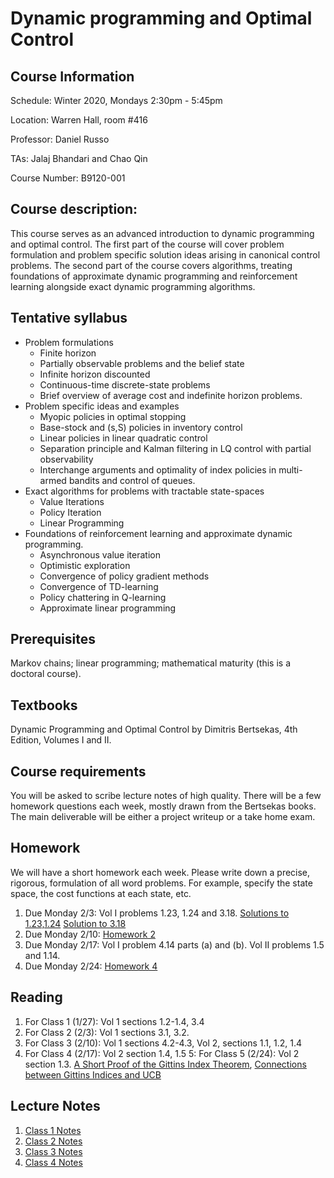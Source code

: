 # Dynamic programming and Optimal Control  

## Course Information
Schedule: Winter 2020, Mondays 2:30pm - 5:45pm

Location: Warren Hall, room #416 

Professor: Daniel Russo

TAs: Jalaj Bhandari and Chao Qin 

Course Number: B9120-001


## Course description:

This course serves as an advanced introduction to dynamic programming and optimal control. The first part of the course will cover  problem formulation and problem specific solution ideas arising in canonical control problems. The second part of the course covers algorithms, treating foundations of approximate dynamic programming and reinforcement learning alongside exact dynamic programming algorithms. 

## Tentative syllabus
* Problem formulations
  * Finite horizon
  * Partially observable problems and the belief state 
  * Infinite horizon discounted
  * Continuous-time discrete-state problems
  * Brief overview of average cost and indefinite horizon problems. 
* Problem specific ideas and examples
  * Myopic policies in optimal stopping 
  * Base-stock and (s,S) policies in inventory control
  * Linear policies in linear quadratic control
  * Separation principle and Kalman filtering in LQ control with partial observability 
  * Interchange arguments and optimality of index policies in multi-armed bandits and control of queues. 
* Exact algorithms for problems with tractable state-spaces
  * Value Iterations
  * Policy Iteration
  * Linear Programming
* Foundations of reinforcement learning and approximate dynamic programming. 
  * Asynchronous value iteration 
  * Optimistic exploration 
  * Convergence of policy gradient methods 
  * Convergence of TD-learning 
  * Policy chattering in Q-learning 
  * Approximate linear programming


## Prerequisites
Markov chains; linear programming; mathematical maturity (this is a doctoral course). 

## Textbooks
Dynamic Programming and Optimal Control by Dimitris Bertsekas, 4th Edition, Volumes I and II. 


## Course requirements

You will be asked to scribe lecture notes of high quality. There will be a few homework questions each week, mostly drawn from the Bertsekas books. The main deliverable will be either a project writeup or a take home exam. 


## Homework 
We will have a short homework each week. Please write down a precise, rigorous, formulation of all word problems. For example, specify the state space, the cost functions at each state, etc. 

1. Due Monday 2/3: Vol I problems 1.23, 1.24 and 3.18.  [Solutions to 1.23,1.24](https://djrusso.github.io/Dynamic-Optimization-Course/HW1_Solns.pdf) [Solution to 3.18](http://www.athenasc.com/DP_4thEd_theo_sol_Vol1.pdf)
2. Due Monday 2/10: [Homework 2](https://djrusso.github.io/Dynamic-Optimization-Course/HW2.pdf) 
3. Due Monday 2/17: Vol I problem 4.14 parts (a) and (b). Vol II problems 1.5 and 1.14. 
2. Due Monday 2/24: [Homework 4](https://djrusso.github.io/Dynamic-Optimization-Course/HW4.pdf) 

## Reading 

1. For Class 1 (1/27): Vol 1 sections 1.2-1.4, 3.4
2. For Class 2 (2/3): Vol 1 sections 3.1, 3.2. 
3. For Class 3 (2/10): Vol 1 sections 4.2-4.3, Vol 2, sections 1.1, 1.2, 1.4
4. For Class 4 (2/17): Vol 2 section 1.4, 1.5
5: For Class 5 (2/24): Vol 2 section 1.3. [A Short Proof of the Gittins Index Theorem](https://djrusso.github.io/Dynamic-Optimization-Course/short_proof.pdf), [Connections between Gittins Indices and UCB](https://arxiv.org/abs/1904.04732)

## Lecture Notes
1. [Class 1 Notes](https://djrusso.github.io/Dynamic-Optimization-Course/DP_Notes_1.pdf) 
2. [Class 2 Notes](https://djrusso.github.io/Dynamic-Optimization-Course/DP_Notes_2.pdf) 
3. [Class 3 Notes](https://djrusso.github.io/Dynamic-Optimization-Course/DP_Notes_3.pdf)
4. [Class 4 Notes](https://djrusso.github.io/Dynamic-Optimization-Course/DP_Notes_4.pdf)


